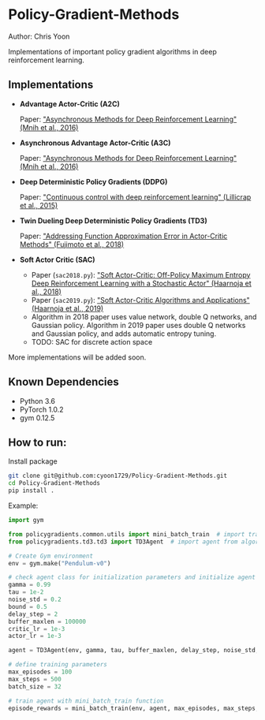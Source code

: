 # Policy-Gradient-Methods

Author: Chris Yoon

Implementations of important policy gradient algorithms in deep reinforcement learning.



## Implementations

- **Advantage Actor-Critic (A2C)**
  
  Paper: ["Asynchronous Methods for Deep Reinforcement Learning" (Mnih et al., 2016)](https://arxiv.org/pdf/1602.01783.pdf)
 
- **Asynchronous Advantage Actor-Critic (A3C)**
  
  Paper: ["Asynchronous Methods for Deep Reinforcement Learning" (Mnih et al., 2016)](https://arxiv.org/pdf/1602.01783.pdf)

- **Deep Deterministic Policy Gradients (DDPG)**

  Paper: ["Continuous control with deep reinforcement learning" (Lillicrap et al., 2015)](https://arxiv.org/abs/1509.02971)

- **Twin Dueling Deep Deterministic Policy Gradients (TD3)**

  Paper: ["Addressing Function Approximation Error in Actor-Critic Methods" (Fujimoto et al., 2018)](https://arxiv.org/abs/1802.09477)
  
- **Soft Actor Critic (SAC)**

  - Paper (`sac2018.py`): ["Soft Actor-Critic: Off-Policy Maximum Entropy Deep Reinforcement Learning with a Stochastic Actor" (Haarnoja et al., 2018)](https://arxiv.org/abs/1801.01290)
  - Paper (`sac2019.py`): ["Soft Actor-Critic Algorithms and Applications" (Haarnoja et al., 2019)](https://arxiv.org/abs/1812.05905)
  - Algorithm in 2018 paper uses value network, double Q networks, and Gaussian policy. Algorithm in 2019 paper uses double Q networks and Gaussian policy, and adds automatic entropy tuning.
  - TODO: SAC for discrete action space 

More implementations will be added soon.

## Known Dependencies

- Python 3.6
- PyTorch 1.0.2
- gym 0.12.5

## How to run:

Install package

```bash
git clone git@github.com:cyoon1729/Policy-Gradient-Methods.git
cd Policy-Gradient-Methods
pip install .
```

Example:

```python
import gym

from policygradients.common.utils import mini_batch_train  # import training function
from policygradients.td3.td3 import TD3Agent  # import agent from algorithm of interest

# Create Gym environment
env = gym.make("Pendulum-v0")

# check agent class for initialization parameters and initialize agent
gamma = 0.99
tau = 1e-2
noise_std = 0.2
bound = 0.5
delay_step = 2
buffer_maxlen = 100000
critic_lr = 1e-3
actor_lr = 1e-3

agent = TD3Agent(env, gamma, tau, buffer_maxlen, delay_step, noise_std, bound, critic_lr, actor_lr)

# define training parameters
max_episodes = 100
max_steps = 500
batch_size = 32

# train agent with mini_batch_train function
episode_rewards = mini_batch_train(env, agent, max_episodes, max_steps, batch_size)
```

